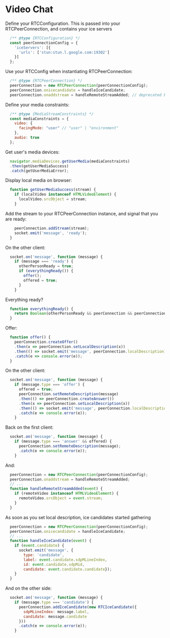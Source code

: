# Video Chat

Define your RTCConfiguration. This is passed into your RTCPeerConnection, and contains your ice servers
```javascript
  /** @type {RTCConfiguration} */
  const peerConnectionConfig = {
    'iceServers': [{
      'urls': ['stun:stun.l.google.com:19302']
    }]
  };
```
Use your RTCConfig when instantiating RTCPeerConnection:
```javascript
  /** @type {RTCPeerConnection} */
  peerConnection = new RTCPeerConnection(peerConnectionConfig);
  peerConnection.onicecandidate = handleIceCandidate;
  peerConnection.onaddstream = handleRemoteStreamAdded; // deprecated but well supported
```
Define your media constraints:
```javascript
  /** @type {MediaStreamConstraints} */
  const mediaConstraints = {
    video: {
      facingMode: "user" // "user" | "environment"
    },
    audio: true
  };
```
Get user's media devices:
```javascript
  navigator.mediaDevices.getUserMedia(mediaConstraints)
  .then(getUserMediaSuccess)
  .catch(getUserMediaError);
```
Display local media on browser:
```javascript
  function getUserMediaSuccess(stream) {
    if (localVideo instanceof HTMLVideoElement) {
      localVideo.srcObject = stream;
    }
```
Add the stream to your RTCPeerConnection instance, and signal that you are ready:
```javascript
    peerConnection.addStream(stream);
    socket.emit('message', 'ready');
  }
```
On the other client:
```javascript
  socket.on('message', function (message) {
    if (message === 'ready') {
      otherPersonReady = true;
      if (everythingReady()) {
        offer();
        offered = true;
      }
    }
```
Everything ready?
```javascript
  function everythingReady() {
    return Boolean(otherPersonReady && peerConnection && peerConnection.getLocalStreams().length && isOfferer && !offered);
  }
```
Offer:
```javascript
  function offer() {
    peerConnection.createOffer()
    .then(x => peerConnection.setLocalDescription(x))
    .then(() => socket.emit('message', peerConnection.localDescription))
    .catch(e => console.error(e));
  }
```
On the other client:
```javascript
  socket.on('message', function (message) {
    if (message.type === 'offer') {
      offered = true;
      peerConnection.setRemoteDescription(message)
      .then(() => peerConnection.createAnswer())
      .then(x => peerConnection.setLocalDescription(x))
      .then(() => socket.emit('message', peerConnection.localDescription))
      .catch(e => console.error(e));
    }
```
Back on the first client:
```javascript
  socket.on('message', function (message) {
    if (message.type === 'answer' && offered) {
      peerConnection.setRemoteDescription(message);
      .catch(e => console.error(e));
    }
```
And:
```javascript
  peerConnection = new RTCPeerConnection(peerConnectionConfig);
  peerConnection.onaddstream = handleRemoteStreamAdded;
  // ...
  function handleRemoteStreamAdded(event) {
    if (remoteVideo instanceof HTMLVideoElement) {
      remoteVideo.srcObject = event.stream;
    }
  }
```
As soon as you set local description, ice candidates started gathering
```javascript
  peerConnection = new RTCPeerConnection(peerConnectionConfig);
  peerConnection.onicecandidate = handleIceCandidate;
  // ...
  function handleIceCandidate(event) {
    if (event.candidate) {
      socket.emit('message', {
        type: 'candidate',
        label: event.candidate.sdpMLineIndex,
        id: event.candidate.sdpMid,
        candidate: event.candidate.candidate});
    }
  }
```
And on the other side:
```javascript
  socket.on('message', function (message) {
    if (message.type === 'candidate') {
      peerConnection.addIceCandidate(new RTCIceCandidate({
        sdpMLineIndex: message.label,
        candidate: message.candidate
      }))
      .catch(e => console.error(e));
    }
```
